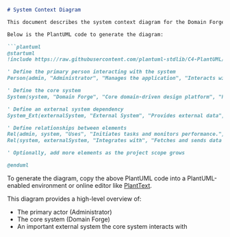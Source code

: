 ```markdown
# System Context Diagram

This document describes the system context diagram for the Domain Forge project using PlantUML with C4 diagrams.

Below is the PlantUML code to generate the diagram:

```plantuml
@startuml
!include https://raw.githubusercontent.com/plantuml-stdlib/C4-PlantUML/master/C4_Context.puml

' Define the primary person interacting with the system
Person(admin, "Administrator", "Manages the application", "Interacts with various systems to configure and oversee operations.")

' Define the core system
System(system, "Domain Forge", "Core domain-driven design platform", "Facilitates integration between domain experts and systems.")

' Define an external system dependency
System_Ext(externalSystem, "External System", "Provides external data", "Offers necessary data integrations and services.")

' Define relationships between elements
Rel(admin, system, "Uses", "Initiates tasks and monitors performance.")
Rel(system, externalSystem, "Integrates with", "Fetches and sends data as required.")

' Optionally, add more elements as the project scope grows

@enduml
```

To generate the diagram, copy the above PlantUML code into a PlantUML-enabled environment or online editor like [PlantText](https://www.planttext.com/).

This diagram provides a high-level overview of:
- The primary actor (Administrator)
- The core system (Domain Forge)
- An important external system the core system interacts with
```
